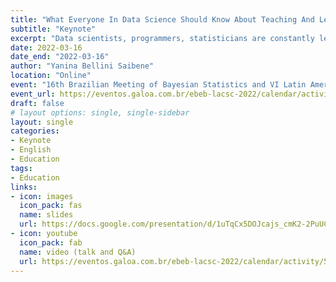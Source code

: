 ```yaml
---
title: "What Everyone In Data Science Should Know About Teaching And Learning "
subtitle: "Keynote"
excerpt: "Data scientists, programmers, statisticians are constantly learning new and rapidly evolving technologies. They often find themselves in a teaching role, either as mentors, generating tutorials, writing blog posts, giving talks, or even teaching more formally at universities or boot camps, without being formally prepared for that role. In this talk, we will review practical, evidence-based strategies for organizing and designing your lessons and materials, explaining concepts at the level of your students, using relevant examples, checking understanding, and connecting with students so that you can be more effective the next time you find yourself in a teaching position."
date: 2022-03-16
date_end: "2022-03-16"
author: "Yanina Bellini Saibene"
location: "Online"
event: "16th Brazilian Meeting of Bayesian Statistics and VI Latin American Conference on Statistical Computing"
event_url: https://eventos.galoa.com.br/ebeb-lacsc-2022/calendar/activity/5189?lang=en
draft: false
# layout options: single, single-sidebar
layout: single
categories:
- Keynote
- English
- Education
tags:
- Education
links:
- icon: images
  icon_pack: fas
  name: slides
  url: https://docs.google.com/presentation/d/1uTqCx5DOJcajs_cmK2-2PuUCK0wBAg4fyrCUGnLdy5Y/edit?usp=sharing
- icon: youtube
  icon_pack: fab
  name: video (talk and Q&A)
  url: https://eventos.galoa.com.br/ebeb-lacsc-2022/calendar/activity/5189?lang=en 
---
```


